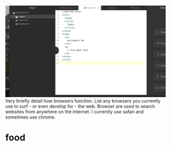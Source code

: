 ![My screenshot](./images/Picture.png)
Very briefly detail how browsers function. List any browsers you currently use to surf - or even develop for - the web.
Browser are used to search websites from anywhere on the internet. I currently use safari and sometimes use chrome.

# food
